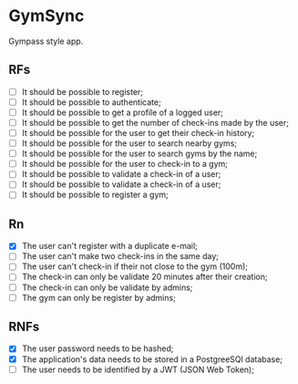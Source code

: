 # GymSync

Gympass style app.

## RFs

- [ ] It should be possible to register;
- [ ] It should be possible to authenticate;
- [ ] It should be possible to get a profile of a logged user;
- [ ] It should be possible to get the number of check-ins made by the user;
- [ ] It should be possible for the user to get their check-in history;
- [ ] It should be possible for the user to search nearby gyms;
- [ ] It should be possible for the user to search gyms by the name;
- [ ] It should be possible for the user to check-in to a gym;
- [ ] It should be possible to validate a check-in of a user;
- [ ] It should be possible to validate a check-in of a user;
- [ ] It should be possible to register a gym;

## Rn

- [x] The user can't register with a duplicate e-mail;
- [ ] The user can't make two check-ins in the same day;
- [ ] The user can't check-in if their not close to the gym (100m);
- [ ] The check-in can only be validate 20 minutes after their creation;
- [ ] The check-in can only be validate by admins;
- [ ] The gym can only be register by admins;

## RNFs

- [x] The user password needs to be hashed;
- [x] The application's data needs to be stored in a PostgreeSQl database;
- [ ] The user needs to be identified by a JWT (JSON Web Token);
